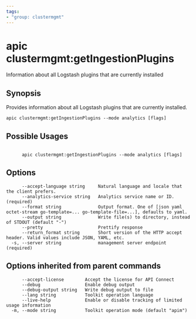 ```yaml
---
tags:
- "group: clustermgmt"
---
```

# apic clustermgmt:getIngestionPlugins

Information about all Logstash plugins that are currently installed

## Synopsis

Provides information about all Logstash plugins that are currently installed.

```
apic clustermgmt:getIngestionPlugins --mode analytics [flags]
```

## Possible Usages

```

      apic clustermgmt:getIngestionPlugins --mode analytics [flags]

```

## Options

```
      --accept-language string     Natural language and locale that the client prefers.
      --analytics-service string   Analytics service name or ID. (required)
      --format string              Output format. One of [json yaml octet-stream go-template=... go-template-file=...], defaults to yaml.
      --output string              Write file(s) to directory, instead of STDOUT (default "-")
      --pretty                     Prettify response
      --return_format string       Short version of the HTTP accept header. Valid values include JSON, YAML, etc.
  -s, --server string              management server endpoint (required)
```

## Options inherited from parent commands

```
      --accept-license        Accept the license for API Connect
      --debug                 Enable debug output
      --debug-output string   Write debug output to file
      --lang string           Toolkit operation language
      --live-help             Enable or disable tracking of limited usage information
  -m, --mode string           Toolkit operation mode (default "apim")
```

